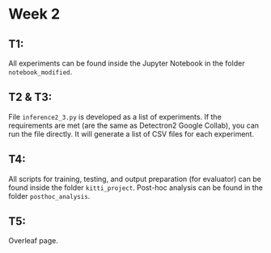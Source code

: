 # Week 2

## T1:

All experiments can be found inside the Jupyter Notebook in the folder `notebook_modified`.

## T2 & T3: 

File `inference2_3.py` is developed as a list of experiments. If the requirements are met (are the same as Detectron2 Google Collab), you can run the file directly.
It will generate a list of CSV files for each experiment.

## T4:

All scripts for training, testing, and output preparation (for evaluator) can be found inside the folder `kitti_project`. Post-hoc analysis can be found in the folder `posthoc_analysis`.

## T5:

Overleaf page.
